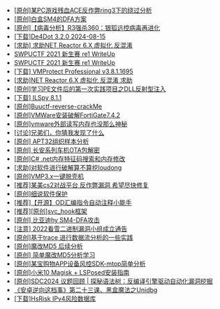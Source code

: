 + [[原创]某PC游戏残血ACE反作弊ring3下的绕过分析](https://bbs.kanxue.com/thread-284667.htm)
+ [[原创]白盒SM4的DFA方案](https://bbs.kanxue.com/thread-285292.htm)
+ [[原创]【病毒分析】R3强杀360：银狐远控病毒再进化](https://bbs.kanxue.com/thread-285272.htm)
+ [[下载]De4Dot 3.2.0 2024-08-15](https://bbs.kanxue.com/thread-285295.htm)
+ [[求助] 求助NET Reactor 6.X 虚拟化 反混淆](https://bbs.kanxue.com/thread-285277.htm)
+ [SWPUCTF 2021 新生赛 re1 WriteUp](https://bbs.kanxue.com/thread-285303.htm)
+ [SWPUCTF 2021 新生赛 re1 WriteUp](https://bbs.kanxue.com/thread-285302.htm)
+ [[下载] VMProtect Professional v3.8.1.1695](https://bbs.kanxue.com/thread-276852.htm)
+ [[求助]NET Reactor 6.X 虚拟化 反混淆 求助](https://bbs.kanxue.com/thread-284862.htm)
+ [[原创]学习PE文件后的第一次实践项目之DLL反射型注入](https://bbs.kanxue.com/thread-284843.htm)
+ [[下载] ILSpy 8.1.1](https://bbs.kanxue.com/thread-278916.htm)
+ [[原创]Buuctf-reverse-crackMe](https://bbs.kanxue.com/thread-272192.htm)
+ [[原创]VMWare安装破解FortiGate7.4.2](https://bbs.kanxue.com/thread-284794.htm)
+ [[原创]vmware外部读写内存也没那么神秘](https://bbs.kanxue.com/thread-284956.htm)
+ [[讨论]兄弟们，你猜我发现了什么](https://bbs.kanxue.com/thread-285293.htm)
+ [[原创]  APT32组织样本分析](https://bbs.kanxue.com/thread-271819.htm)
+ [[原创]  长安系列车机OTA包解密](https://bbs.kanxue.com/thread-285256.htm)
+ [[原创]C# .net内存特征码搜索和内存修改](https://bbs.kanxue.com/thread-285288.htm)
+ [[求助]对软件进行破解算不算挖loudong](https://bbs.kanxue.com/thread-285308.htm)
+ [[原创]VMP3.x一键脱壳机](https://bbs.kanxue.com/thread-280278.htm)
+ [[推荐]某美cs2对战平台 反作弊漏洞 希望尽快修复](https://bbs.kanxue.com/thread-283366.htm)
+ [[原创]细说软件保护](https://bbs.kanxue.com/thread-284629.htm)
+ [[推荐]【开源】OD汇编指令自动注释小能手](https://bbs.kanxue.com/thread-284663.htm)
+ [[推荐][原创]svc_hook框架](https://bbs.kanxue.com/thread-284713.htm)
+ [[原创] 比亚迪hy SM4-DFA攻击](https://bbs.kanxue.com/thread-285313.htm)
+ [[注意] 2022看雪二进制漏洞小组成立通告](https://bbs.kanxue.com/thread-271654.htm)
+ [[原创]基于trace 进行数据流分析的一些实践](https://bbs.kanxue.com/thread-285243.htm)
+ [[原创]魔改MD5 后续分析](https://bbs.kanxue.com/thread-285314.htm)
+ [[原创] 简单魔改MD5分析学习](https://bbs.kanxue.com/thread-285248.htm)
+ [[原创]某宝购物APP设备风控SDK-mtop简单分析](https://bbs.kanxue.com/thread-284241.htm)
+ [[原创]小米10 Magisk + LSPosed安装指南](https://bbs.kanxue.com/thread-285114.htm)
+ [[原创]SDC2024 议题回顾 | 探秘语法树：反编译引擎驱动自动化漏洞挖掘](https://bbs.kanxue.com/thread-284318.htm)
+ [《安卓逆向这档事》第二十三课、黑盒魔法之Unidbg](https://bbs.kanxue.com/thread-285073.htm)
+ [[下载]HsRisk IPv4风险数据库](https://bbs.kanxue.com/thread-285213.htm)
